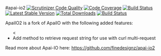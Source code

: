 #apai-io2
[![Scrutinizer Code Quality](https://scrutinizer-ci.com/g/finedesignz/apai-io2/badges/quality-score.png?b=master)](https://scrutinizer-ci.com/g/finedesignz/apai-io2/?branch=master)
[![Code Coverage](https://scrutinizer-ci.com/g/finedesignz/apai-io2/badges/coverage.png?b=master)](https://scrutinizer-ci.com/g/finedesignz/apai-io2/?branch=master)
[![Build Status](https://scrutinizer-ci.com/g/finedesignz/apai-io2/badges/build.png?b=master)](https://scrutinizer-ci.com/g/finedesignz/apai-io2/build-status/master)
[![Latest Stable Version](https://poser.pugx.org/exeu/apai-io2/v/stable.svg)](https://packagist.org/packages/exeu/apai-io2) [![Total Downloads](https://poser.pugx.org/exeu/apai-io2/downloads.svg)](https://packagist.org/packages/exeu/apai-io2)
[![Build Status](https://travis-ci.org/finedesignz/apai-io2.png?branch=master)](https://travis-ci.org/finedesignz/apai-io2)


ApaiIO2 is a fork of ApaiIO with the following added features:
<ul>
<<li>Add method to retrieve request string for use with curl multi-request</li>
</ul>

Read more about Apai-IO here:
https://github.com/finedesignz/apai-io2
